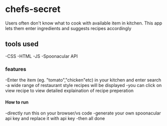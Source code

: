 # chefs-secret
Users often don't know what to cook with available item in kitchen. This app lets them enter ingredients and suggests recipes accordingly

## tools used
-CSS
-HTML
-JS
-Spoonacular API

### features
-Enter the item (eg. "tomato","chicken"etc) in your kitchen and enter search
-a wide range of restaurant style recipes will be displayed
-you can click on view recipe to view detailed explaination of recipe preperation

#### How to run
-directly run this on your browser/vs code
-generate your own spoonacular api key and replace it with api key
-then all done 
